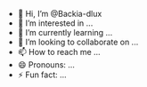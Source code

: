 - 👋 Hi, I’m @Backia-dlux
- 👀 I’m interested in ...
- 🌱 I’m currently learning ...
- 💞️ I’m looking to collaborate on ...
- 📫 How to reach me ...
- 😄 Pronouns: ...
- ⚡ Fun fact: ...

<!---
Backia-dlux/Backia-dlux is a ✨ special ✨ repository because its `README.md` (this file) appears on your GitHub profile.
You can click the Preview link to take a look at your changes.
--->

